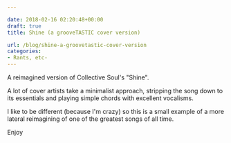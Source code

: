 ```yaml
---

date: 2018-02-16 02:20:48+00:00
draft: true
title: Shine (a grooveTASTIC cover version)

url: /blog/shine-a-groovetastic-cover-version
categories:
- Rants, etc-
---
```




 


A reimagined version of Collective Soul's "Shine".

A lot of cover artists take a minimalist approach, stripping the song down to its essentials and playing simple chords with excellent vocalisms.

I like to be different (because I'm crazy) so this is a small example of a more lateral reimagining of one of the greatest songs of all time.

Enjoy

